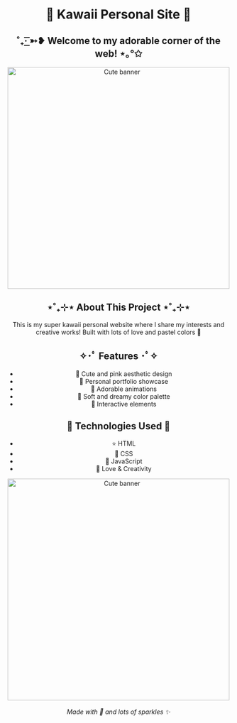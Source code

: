 <div align="center">
<h1> 🌸 Kawaii Personal Site 🎀</h1>

## ˚₊· ͟͟͞͞➳❥ Welcome to my adorable corner of the web! ⋆｡°✩

<div align="center">
    <img src="https://i.pinimg.com/736x/71/c6/8f/71c68f735485f8b3bc8bea1ef5566660.jpg" alt="Cute banner" width="500"/>
</div>

## ⋆˚₊⊹⋆ About This Project ⋆˚₊⊹⋆

This is my super kawaii personal website where I share my interests and creative works! Built with lots of love and pastel colors 💖

## ✧･ﾟ Features ･ﾟ✧
* 🎀 Cute and pink aesthetic design
* 🌟 Personal portfolio showcase
* 🐰 Adorable animations
* 🌸 Soft and dreamy color palette
* 🍡 Interactive elements

## 🌷 Technologies Used 🌷

* ⭐ HTML
* 🎀 CSS
* 🌟 JavaScript
* 💝 Love & Creativity

<div align="center">
    <img src="https://i.pinimg.com/736x/40/40/23/4040233a01ae405f5e05f636ec32f4bb.jpg" alt="Cute banner" width="500"/>
</div>

<div align="center">
    <br>
    <i>Made with 💖 and lots of sparkles ✨</i>
</div>
</div>
